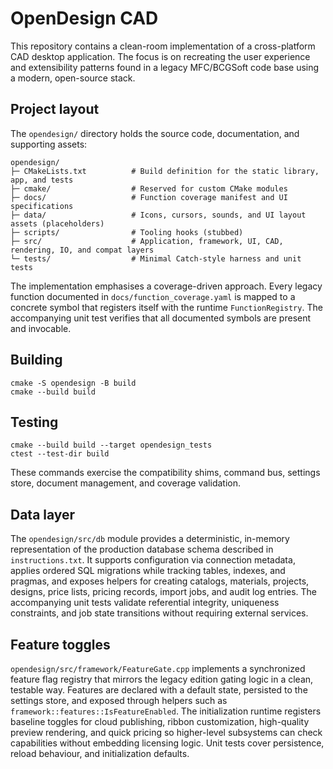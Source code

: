 # OpenDesign CAD

This repository contains a clean-room implementation of a cross-platform CAD desktop application. The focus is on recreating the user experience and extensibility patterns found in a legacy MFC/BCGSoft code base using a modern, open-source stack.

## Project layout

The `opendesign/` directory holds the source code, documentation, and supporting assets:

```
opendesign/
├─ CMakeLists.txt          # Build definition for the static library, app, and tests
├─ cmake/                  # Reserved for custom CMake modules
├─ docs/                   # Function coverage manifest and UI specifications
├─ data/                   # Icons, cursors, sounds, and UI layout assets (placeholders)
├─ scripts/                # Tooling hooks (stubbed)
├─ src/                    # Application, framework, UI, CAD, rendering, IO, and compat layers
└─ tests/                  # Minimal Catch-style harness and unit tests
```

The implementation emphasises a coverage-driven approach. Every legacy function documented in `docs/function_coverage.yaml` is mapped to a concrete symbol that registers itself with the runtime `FunctionRegistry`. The accompanying unit test verifies that all documented symbols are present and invocable.

## Building

```
cmake -S opendesign -B build
cmake --build build
```

## Testing

```
cmake --build build --target opendesign_tests
ctest --test-dir build
```

These commands exercise the compatibility shims, command bus, settings store, document management, and coverage validation.

## Data layer

The `opendesign/src/db` module provides a deterministic, in-memory representation of the production database schema described in
`instructions.txt`. It supports configuration via connection metadata, applies ordered SQL migrations while tracking tables,
indexes, and pragmas, and exposes helpers for creating catalogs, materials, projects, designs, price lists, pricing records,
import jobs, and audit log entries. The accompanying unit tests validate referential integrity, uniqueness constraints, and job
state transitions without requiring external services.

## Feature toggles

`opendesign/src/framework/FeatureGate.cpp` implements a synchronized feature flag registry that mirrors the legacy edition
gating logic in a clean, testable way. Features are declared with a default state, persisted to the settings store, and exposed
through helpers such as `framework::features::IsFeatureEnabled`. The initialization runtime registers baseline toggles for cloud
publishing, ribbon customization, high-quality preview rendering, and quick pricing so higher-level subsystems can check
capabilities without embedding licensing logic. Unit tests cover persistence, reload behaviour, and initialization defaults.
